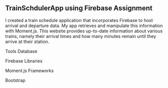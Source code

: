 ## TrainSchdulerApp using Firebase Assignment 

I created a train schedule application that incorporates Firebase to host arrival and departure data. My app retrieves and manipulate this information with Moment.js. This website provides up-to-date information about various trains, namely their arrival times and how many minutes remain until they arrive at their station.


Tools
Database

Firebase
Libraries

Moment.js
Frameworks

Bootstrap
